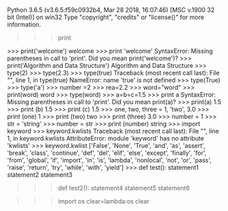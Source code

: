 Python 3.6.5 (v3.6.5:f59c0932b4, Mar 28 2018, 16:07:46) [MSC v.1900 32 bit (Intel)] on win32
Type "copyright", "credits" or "license()" for more information.
>>> print
<built-in function print>
>>> print('welcome')
welcome
>>> print 'welcome'
SyntaxError: Missing parentheses in call to 'print'. Did you mean print('welcome')?
>>> print('Algorithm and Data Structure')
Algorithm and Data Structure
>>> type(2)
<class 'int'>
>>> type(2.3)
<class 'float'>
>>> type(true)
Traceback (most recent call last):
  File "<pyshell#6>", line 1, in <module>
    type(true)
NameError: name 'true' is not defined
>>> type(True)
<class 'bool'>
>>> type('a')
<class 'str'>
>>> number =2
>>> rea=2.2
>>> word="word"
>>> print(word)
word
>>> type(word)
<class 'str'>
>>> a=b=c=1.5
>>> print a
SyntaxError: Missing parentheses in call to 'print'. Did you mean print(a)?
>>> print(a)
1.5
>>> print (b)
1.5
>>> print (c)
1.5
>>> one, two, three = 1, 'two', 3.0
>>> print (one)
1
>>> print (two)
two
>>> print (three)
3.0
>>> number = 1
>>> str = 'string'
>>> number = str
>>> print (number)
string
>>> import keyword
>>> keyword.kwlists
Traceback (most recent call last):
  File "<pyshell#28>", line 1, in <module>
    keyword.kwlists
AttributeError: module 'keyword' has no attribute 'kwlists'
>>> keyword.kwlist
['False', 'None', 'True', 'and', 'as', 'assert', 'break', 'class', 'continue', 'def', 'del', 'elif', 'else', 'except', 'finally', 'for', 'from', 'global', 'if', 'import', 'in', 'is', 'lambda', 'nonlocal', 'not', 'or', 'pass', 'raise', 'return', 'try', 'while', 'with', 'yield']
>>> def test():
	statement1
	statement2
	statement3

	
>>> 
>>> def test2():
	statement4
	statement5
	statement6

	
>>> import os
>>> clear=lambda:os
>>> clear
